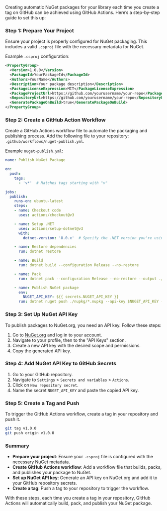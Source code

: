 Creating automatic NuGet packages for your library each time you create a tag on GitHub can be achieved using GitHub Actions. Here’s a step-by-step guide to set this up:

### Step 1: Prepare Your Project
Ensure your project is properly configured for NuGet packaging. This includes a valid `.csproj` file with the necessary metadata for NuGet.

Example `.csproj` configuration:
```xml
<PropertyGroup>
  <Version>1.0.0</Version>
  <PackageId>YourPackageId</PackageId>
  <Authors>YourName</Authors>
  <Description>Your package description</Description>
  <PackageLicenseExpression>MIT</PackageLicenseExpression>
  <PackageProjectUrl>https://github.com/yourusername/your-repo</PackageProjectUrl>
  <RepositoryUrl>https://github.com/yourusername/your-repo</RepositoryUrl>
  <GeneratePackageOnBuild>true</GeneratePackageOnBuild>
</PropertyGroup>
```

### Step 2: Create a GitHub Action Workflow
Create a GitHub Actions workflow file to automate the packaging and publishing process. Add the following file to your repository: `.github/workflows/nuget-publish.yml`.

Example `nuget-publish.yml`:
```yaml
name: Publish NuGet Package

on:
  push:
    tags:
      - 'v*'  # Matches tags starting with "v"

jobs:
  publish:
    runs-on: ubuntu-latest
    steps:
    - name: Checkout code
      uses: actions/checkout@v3

    - name: Setup .NET
      uses: actions/setup-dotnet@v3
      with:
        dotnet-version: '8.0.x'  # Specify the .NET version you're using

    - name: Restore dependencies
      run: dotnet restore

    - name: Build
      run: dotnet build --configuration Release --no-restore

    - name: Pack
      run: dotnet pack --configuration Release --no-restore --output ./nupkg

    - name: Publish NuGet package
      env:
        NUGET_API_KEY: ${{ secrets.NUGET_API_KEY }}
      run: dotnet nuget push ./nupkg/*.nupkg --api-key $NUGET_API_KEY --source https://api.nuget.org/v3/index.json
```

### Step 3: Set Up NuGet API Key
To publish packages to NuGet.org, you need an API key. Follow these steps:

1. Go to [NuGet.org](https://www.nuget.org/) and log in to your account.
2. Navigate to your profile, then to the "API Keys" section.
3. Create a new API key with the desired scope and permissions.
4. Copy the generated API key.

### Step 4: Add NuGet API Key to GitHub Secrets
1. Go to your GitHub repository.
2. Navigate to `Settings` > `Secrets and variables` > `Actions`.
3. Click on `New repository secret`.
4. Name the secret `NUGET_API_KEY` and paste the copied API key.

### Step 5: Create a Tag and Push
To trigger the GitHub Actions workflow, create a tag in your repository and push it.

```sh
git tag v1.0.0
git push origin v1.0.0
```

### Summary
- **Prepare your project**: Ensure your `.csproj` file is configured with the necessary NuGet metadata.
- **Create GitHub Actions workflow**: Add a workflow file that builds, packs, and publishes your package to NuGet.
- **Set up NuGet API key**: Generate an API key on NuGet.org and add it to your GitHub repository secrets.
- **Create a tag**: Push a tag to your repository to trigger the workflow.

With these steps, each time you create a tag in your repository, GitHub Actions will automatically build, pack, and publish your NuGet package.